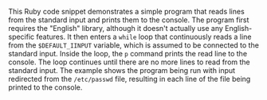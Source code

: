 This Ruby code snippet demonstrates a simple program that reads lines from the standard input and prints them to the console. The program first requires the "English" library, although it doesn't actually use any English-specific features. It then enters a `while` loop that continuously reads a line from the `$DEFAULT_IINPUT` variable, which is assumed to be connected to the standard input. Inside the loop, the `p` command prints the read line to the console. The loop continues until there are no more lines to read from the standard input.  The example shows the program being run with input redirected from the `/etc/passwd` file, resulting in each line of the file being printed to the console.




